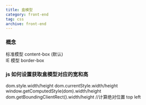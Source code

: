 ```yaml
---
title: 盒模型
category: front-end 
tag: css             
archive: front-end  
---
```


### 概念 
   标准模型 content-box (默认)  
   IE 模型  border-box
### js 如何设置获取盒模型对应的宽和高
   dom.style.width/height
   dom.currentStyle.width/height
   window.getComputedStyle(dom).width/height
   dom.getBoundingClientRect().width/height //计算绝对位置 top left 

